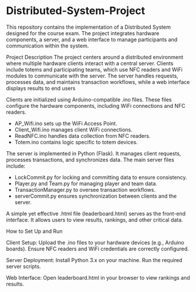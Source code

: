 # Distributed-System-Project
This repository contains the implementation of a Distributed System designed for the course exam. The project integrates hardware components, a server, and a web interface to manage participants and communication within the system.

Project Description
The project centers around a distributed environment where multiple hardware clients interact with a central server. Clients include totems and participating teams, which use NFC readers and WiFi modules to communicate with the server. The server handles requests, processes data, and maintains transaction workflows, while a web interface displays results to end users

Clients are initialized using Arduino-compatible .ino files. 
These files configure the hardware components, including WiFi connections and NFC readers.
- AP_Wifi.ino sets up the WiFi Access Point.
- Client_Wifi.ino manages client WiFi connections.
- ReadNFC.ino handles data collection from NFC readers.
- Totem.ino contains logic specific to totem devices.

The server is implemented in Python (Flask).
It manages client requests, processes transactions, and synchronizes data. 
The main server files include:
- LockCommit.py for locking and committing data to ensure consistency.
- Player.py and Team.py for managing player and team data.
- TransactionManager.py to oversee transaction workflows.
- serverCommit.py ensures synchronization between clients and the server.

A simple yet effective .html file (leaderboard.html) serves as the front-end interface. It allows users to view results, rankings, and other critical data.

How to Set Up and Run

Client Setup:
Upload the .ino files to your hardware devices (e.g., Arduino boards).
Ensure NFC readers and WiFi credentials are correctly configured.

Server Deployment:
Install Python 3.x on your machine.
Run the required server scripts.

Web Interface:
Open leaderboard.html in your browser to view rankings and results.

